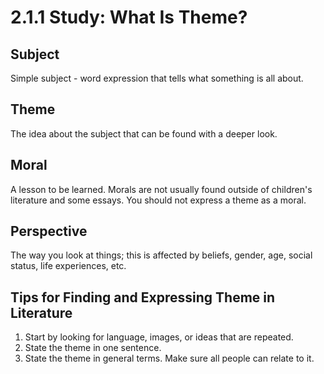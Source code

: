 # 2.1.1 Study: What Is Theme?

## Subject

Simple subject - word expression that tells what something is all about.

## Theme

The idea about the subject that can be found with a deeper look.

## Moral

A lesson to be learned. Morals are not usually found outside of children's
literature and some essays. You should not express a theme as a moral.

## Perspective

The way you look at things; this is affected by beliefs, gender, age, social
status, life experiences, etc.

## Tips for Finding and Expressing Theme in Literature

1. Start by looking for language, images, or ideas that are repeated.
2. State the theme in one sentence.
3. State the theme in general terms. Make sure all people can relate to it.
